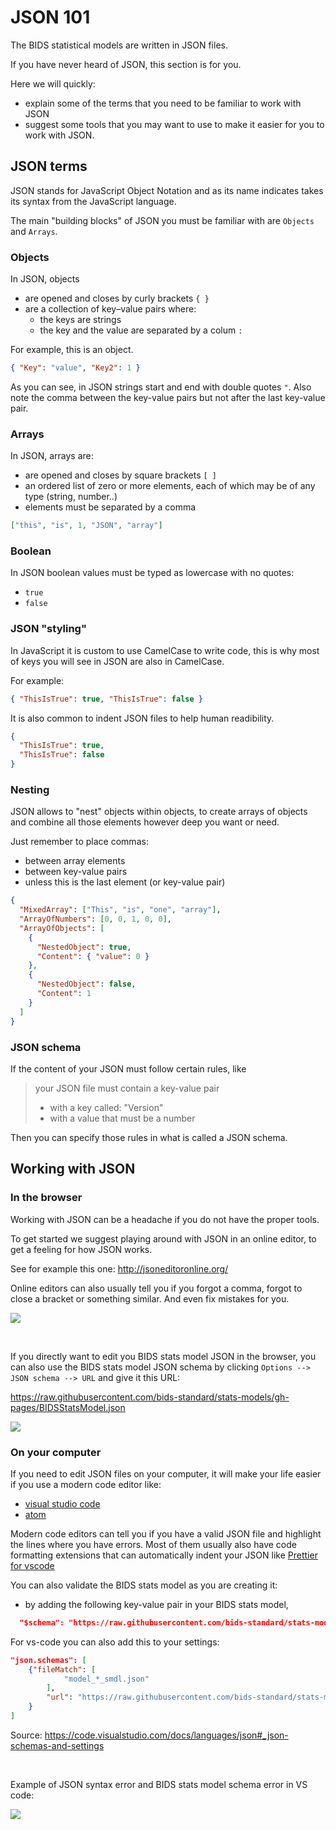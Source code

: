 # JSON 101

The BIDS statistical models are written in JSON files.

If you have never heard of JSON, this section is for you.

Here we will quickly:

- explain some of the terms that you need to be familiar to work with JSON
- suggest some tools that you may want to use to make it easier for you to work
  with JSON.

## JSON terms

JSON stands for JavaScript Object Notation and as its name indicates takes its
syntax from the JavaScript language.

The main "building blocks" of JSON you must be familiar with are `Objects` and
`Arrays`.

### Objects

In JSON, objects

- are opened and closes by curly brackets `{ }`
- are a collection of key–value pairs where:
  - the keys are strings
  - the key and the value are separated by a colum `:`

For example, this is an object.

```json
{ "Key": "value", "Key2": 1 }
```

As you can see, in JSON strings start and end with double quotes `"`. Also note
the comma between the key-value pairs but not after the last key-value pair.

### Arrays

In JSON, arrays are:

- are opened and closes by square brackets `[ ]`
- an ordered list of zero or more elements, each of which may be of any type
  (string, number..)
- elements must be separated by a comma

```json
["this", "is", 1, "JSON", "array"]
```

### Boolean

In JSON boolean values must be typed as lowercase with no quotes:

- `true`
- `false`

### JSON "styling"

In JavaScript it is custom to use CamelCase to write code, this is why most of
keys you will see in JSON are also in CamelCase.

<!-- Add link to camelcase wikipedia -->

For example:

```json
{ "ThisIsTrue": true, "ThisIsTrue": false }
```

It is also common to indent JSON files to help human readibility.

```json
{
  "ThisIsTrue": true,
  "ThisIsTrue": false
}
```

### Nesting

JSON allows to "nest" objects within objects, to create arrays of objects and
combine all those elements however deep you want or need.

Just remember to place commas:

- between array elements
- between key-value pairs
- unless this is the last element (or key-value pair)

```json
{
  "MixedArray": ["This", "is", "one", "array"],
  "ArrayOfNumbers": [0, 0, 1, 0, 0],
  "ArrayOfObjects": [
    {
      "NestedObject": true,
      "Content": { "value": 0 }
    },
    {
      "NestedObject": false,
      "Content": 1
    }
  ]
}
```

### JSON schema

If the content of your JSON must follow certain rules, like

> your JSON file must contain a key-value pair
>
> - with a key called: "Version"
> - with a value that must be a number

Then you can specify those rules in what is called a JSON schema.

## Working with JSON

### In the browser

Working with JSON can be a headache if you do not have the proper tools.

To get started we suggest playing around with JSON in an online editor, to get a
feeling for how JSON works.

See for example this one: http://jsoneditoronline.org/

Online editors can also usually tell you if you forgot a comma, forgot to close
a bracket or something similar. And even fix mistakes for you.

![](/images/autofix.jpg)

<br>

If you directly want to edit you BIDS stats model JSON in the browser, you can
also use the BIDS stats model JSON schema by clicking
`Options --> JSON schema --> URL` and give it this URL:

https://raw.githubusercontent.com/bids-standard/stats-models/gh-pages/BIDSStatsModel.json

![](/images/schema_in_browser.jpg)

### On your computer

If you need to edit JSON files on your computer, it will make your life easier
if you use a modern code editor like:

- [visual studio code](https://code.visualstudio.com/)
- [atom](https://atom.io/)

Modern code editors can tell you if you have a valid JSON file and highlight the
lines where you have errors. Most of them usually also have code formatting
extensions that can automatically indent your JSON like
[Prettier for vscode](https://marketplace.visualstudio.com/items?itemName=esbenp.prettier-vscode)

You can also validate the BIDS stats model as you are creating it:

- by adding the following key-value pair in your BIDS stats model,

```json
  "$schema": "https://raw.githubusercontent.com/bids-standard/stats-models/gh-pages/BIDSStatsModel.json",
```

For vs-code you can also add this to your settings:

```json
"json.schemas": [
    {"fileMatch": [
            "model_*_smdl.json"
        ],
        "url": "https://raw.githubusercontent.com/bids-standard/stats-models/gh-pages/BIDSStatsModel.json"
    }
]
```

Source:
https://code.visualstudio.com/docs/languages/json#_json-schemas-and-settings

<br>

Example of JSON syntax error and BIDS stats model schema error in VS code: 

![](/images/vs_code_validation.jpg)
